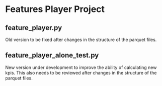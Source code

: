 # Features Player Project

## feature_player.py
Old version to be fixed after changes in the structure of the parquet files.

## feature_player_alone_test.py
New version under development to improve the ability of calculating new kpis. This also needs to be reviewed after changes in the structure of the parquet files. 
